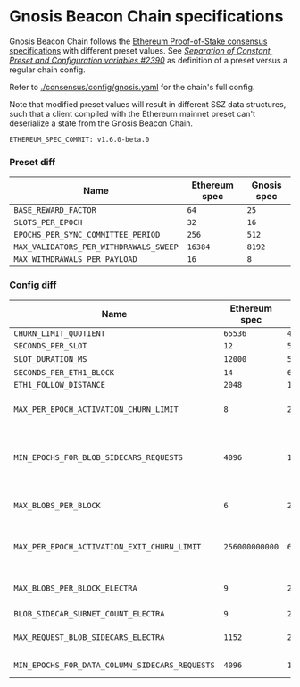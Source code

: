 # Gnosis Beacon Chain specifications

Gnosis Beacon Chain follows the [Ethereum Proof-of-Stake consensus specifications](https://github.com/ethereum/consensus-specs) with different preset values. See [_Separation of Constant, Preset and Configuration variables #2390_](https://github.com/ethereum/consensus-specs/pull/2390) as definition of a preset versus a regular chain config.

Refer to [./consensus/config/gnosis.yaml](./consensus/config/gnosis.yaml) for the chain's full config.

Note that modified preset values will result in different SSZ data structures, such that a client compiled with the Ethereum mainnet preset can't deserialize a state from the Gnosis Beacon Chain.

```
ETHEREUM_SPEC_COMMIT: v1.6.0-beta.0
```

### Preset diff

| Name                                   | Ethereum spec | Gnosis spec |
| -------------------------------------- | ------- | ------ |
| `BASE_REWARD_FACTOR`                   | `64`    | `25`   |
| `SLOTS_PER_EPOCH`                      | `32`    | `16`   |
| `EPOCHS_PER_SYNC_COMMITTEE_PERIOD`     | `256`   | `512`  |
| `MAX_VALIDATORS_PER_WITHDRAWALS_SWEEP` | `16384` | `8192` |
| `MAX_WITHDRAWALS_PER_PAYLOAD`          | `16`    | `8`    |

### Config diff

| Name                                    | Ethereum spec | Gnosis spec  |   |
| --------------------------------------- | ------------- | ------------ | - |
| `CHURN_LIMIT_QUOTIENT`                  | `65536`       | `4096`       |
| `SECONDS_PER_SLOT`                      | `12`          | `5`          |
| `SLOT_DURATION_MS`                      | `12000`       | `5000`       | Same as `SECONDS_PER_SLOT`
| `SECONDS_PER_ETH1_BLOCK`                | `14`          | `6`          |
| `ETH1_FOLLOW_DISTANCE`                  | `2048`        | `1024`       |
| `MAX_PER_EPOCH_ACTIVATION_CHURN_LIMIT`  | `8`           | `2`          | See https://github.com/gnosischain/specs/pull/22 for rationale |
| `MIN_EPOCHS_FOR_BLOB_SIDECARS_REQUESTS` | `4096`        | `16384`      | Increased to match the expected 2 weeks rollups consider today for Ethereum mainnet. The total disk requirement roughly equivalent to Ethereum mainnet since epochs are 4.8x faster |
| `MAX_BLOBS_PER_BLOCK`                   | `6`           | `2`          | See [/network-upgrades/dencun.md#eip-4844](/network-upgrades/dencun.md#eip-4844) for rationale on choosing 1/2 for the Dencun hard fork |
| `MAX_PER_EPOCH_ACTIVATION_EXIT_CHURN_LIMIT` | `256000000000` | `64000000000` | Match the modified value `MAX_PER_EPOCH_ACTIVATION_CHURN_LIMIT` https://github.com/gnosischain/specs/pull/22 for rationale |
| `MAX_BLOBS_PER_BLOCK_ELECTRA`           | `9`           | `2`          | No blob capacity scheduled, see [/network-upgrades/dencun.md#eip-4844](/network-upgrades/dencun.md#eip-4844) for rationale on choosing 1/2 | 
| `BLOB_SIDECAR_SUBNET_COUNT_ELECTRA`     | `9`           | `2`          | Equal to `MAX_BLOBS_PER_BLOCK_ELECTRA` |
| `MAX_REQUEST_BLOB_SIDECARS_ELECTRA`     | `1152`        | `256`        | Make the constant match `MAX_BLOBS_PER_BLOCK_ELECTRA * MAX_BLOCKS_PER_REQUEST` |
| `MIN_EPOCHS_FOR_DATA_COLUMN_SIDECARS_REQUESTS` | `4096` | `16384`      | Equal to `MIN_EPOCHS_FOR_BLOB_SIDECARS_REQUESTS` |

